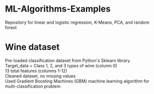 # ML-Algorithms-Examples
Repository for linear and logistic regression, K-Means, PCA, and random forest

# Wine dataset
Pre-loaded classification dataset from Python's Sklearn library <br/> 
Target_data = Class 1, 2, and 3 types of wine (column 0) <br/>
13 total features (columns 1-12) <br/>
Cleaned dataset, no missing values <br/>
Used Gradient Boosting Machines (GBM) machine learning algorithm for multi-classification problem <br/>
